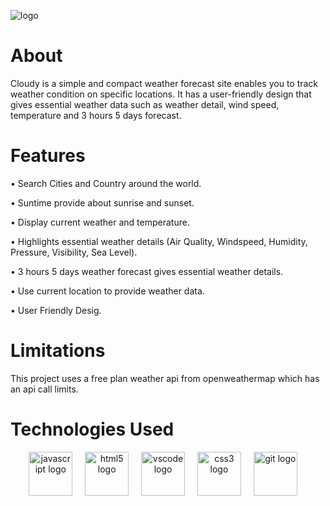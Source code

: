 
![logo](https://github.com/user-attachments/assets/b52b75f4-d19e-4029-a2d4-daa3293fd053)


# About
Cloudy is a simple and compact weather forecast site enables you to track weather condition on specific locations. 
It has a user-friendly design that gives essential weather data such as weather detail, wind speed, temperature and 3 hours 5 days forecast.

# Features
<p>• Search Cities and Country around the world.</p>
<p>• Suntime provide about sunrise and sunset.</p>
<p>• Display current weather and temperature.</p>
<p>• Highlights essential weather details (Air Quality, Windspeed, Humidity, Pressure, Visibility, Sea Level).</p>
<p>• 3 hours 5 days weather forecast gives essential weather details.</p>
<p>• Use current location to provide weather data.</p>
<p>• User Friendly Desig.</p>

# Limitations
This project uses a free plan weather api from openweathermap which has an api call limits. 

# Technologies Used
<div align="center">
  <img src="https://cdn.jsdelivr.net/gh/devicons/devicon/icons/javascript/javascript-original.svg" height="70" alt="javascript logo"/>
  <img width="12" />
  <img src="https://cdn.jsdelivr.net/gh/devicons/devicon/icons/html5/html5-original.svg" height="70" alt="html5 logo"/>
  <img width="12" />
  <img src="https://cdn.jsdelivr.net/gh/devicons/devicon/icons/vscode/vscode-original.svg" height="70" alt="vscode logo"/>
  <img width="12" />
  <img src="https://cdn.jsdelivr.net/gh/devicons/devicon/icons/css3/css3-original.svg" height="70" alt="css3 logo"/>
  <img width="12" />
  <img src="https://cdn.jsdelivr.net/gh/devicons/devicon/icons/git/git-original.svg" height="70" alt="git logo"/>
  <img width="12" />
</div>
